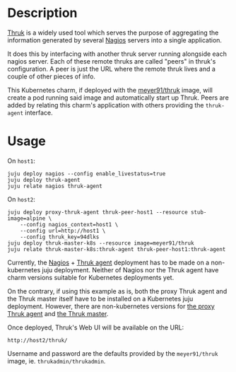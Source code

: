 # Description

[Thruk](https://www.thruk.org/) is a widely used tool which serves the purpose
of aggregating the information generated by several
[Nagios](https://www.nagios.org/) servers into a single application.

It does this by interfacing with another thruk server running alongside each
nagios server. Each of these remote thruks are called "peers" in thruk's
configuration. A peer is just the URL where the remote thruk lives and a couple
of other pieces of info.

This Kubernetes charm, if deployed with the
[meyer91/thruk](https://hub.docker.com/r/meyer91/thruk) image, will create a
pod running said image and automatically start up Thruk. Peers are added by
relating this charm's application with others providing the `thruk-agent`
interface.

# Usage

On `host1`:

    juju deploy nagios --config enable_livestatus=true
    juju deploy thruk-agent
	juju relate nagios thruk-agent

On `host2`:

    juju deploy proxy-thruk-agent thruk-peer-host1 --resource stub-image=alpine \
        --config nagios_context=host1 \
        --config url=http://host1 \
        --config thruk_key=94dlks
    juju deploy thruk-master-k8s --resource image=meyer91/thruk
    juju relate thruk-master-k8s:thruk-agent thruk-peer-host1:thruk-agent

Currently, the
[Nagios](https://charmhub.io/nagios)&nbsp;+&nbsp;[Thruk agent](https://charmhub.io/thruk-agent)
deployment has to be made on a non-kubernetes juju deployment. Neither of
Nagios nor the Thruk agent have charm versions suitable for Kubernetes
deployments yet.

On the contrary, if using this example as is, both the proxy Thruk agent and
the Thruk master itself have to be installed on a Kubernetes juju deployment.
However, there are non-kubernetes versions for [the proxy Thruk
agent](https://charmhub.io/thruk-external-agent) and [the Thruk
master](https://charmhub.io/thruk-master).

Once deployed, Thruk's Web UI will be available on the URL:

    http://host2/thruk/

Username and password are the defaults provided by the `meyer91/thruk` image,
ie. `thrukadmin/thrukadmin`.
